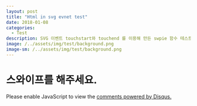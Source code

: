 ```yaml
---
layout: post
title: "Html in svg evnet test"
date: 2018-01-08
categories:
  - Test
description: SVG 이벤트 touchstart와 touchend 를 이용해 만든 swpie 함수 테스트 
image: /../assets/img/test/background.png
image-sm: /../assets/img/test/background.png
---
```


<script src="https://code.jquery.com/jquery-3.2.1.min.js"></script>
<script src="https://code.jquery.com/mobile/1.5.0-alpha.1/jquery.mobile-1.5.0-alpha.1.min.js"></script>

<script>
	var arr = [
		'btn1',
		'btn2',
		'btn3'
	];
	
	var arrIdx = 0; 
	
	var touchStartPoint = {
		x : 0, 
		y : 0
	};
	
	var touchEndPoint = {
		x : 0, 
		y : 0
	};
	
	var swipe = function(s,e){
		
		console.log('start');
		console.log(s.x+', '+s.y);
		
		console.log('end');
		console.log(e.x+', '+e.y);
		
		var avsX = Math.abs(s.x - e.x);
		var avsY = Math.abs(s.y - e.y);
		
		if(avsX > avsY){
			//x 방향으로 스와이프
			if(s.x > e.x){
				//엔드가 크면 오른쪽 , 작으면 왼쪽 
				console.log('왼쪽으로 스와이프');
				alert('←');
			}else{
			
				console.log('오른쪽으로 스와이프');
				alert('→');
			}
			
			
		}else{
			//y 방향으로 스와이프
			if(s.y > e.y){
				//엔드가 크면 아래 , 작으면 왼쪽 
				console.log('위쪽으로 스와이프');
				console.log('s.y:'+s.y);
				console.log('e.y:'+e.y);
				alert('↑');
			}else{
				console.log('아래쪽으로 스와이프');
				console.log('s.y:'+s.y);
				console.log('e.y:'+e.y);
				alert('↓');
			}
		}
		
		console.log('시작점 x 좌표 차이:'+(s.x - e.x));
		console.log('시작점 y 좌표 차이:'+(s.y - e.y));

	};
	
	$( window ).on( "load", function() {
		var object  = document.getElementById("svgObj");
		console.log(object);
		var svgDoc = object.contentDocument;
		var background = svgDoc.getElementById("background");
		console.log(background);
		
		background.setAttribute("fill", "yellow");
		
		background.addEventListener("click", function(){
			$('body').append('<p>마우스 클릭</p>');
		});
		
		background.addEventListener("mousemove", function(){
			console.log('mouse move');
			$('body').append('<p>마우스 움직임</p>');
		});
		
		background.addEventListener("SVGScroll", function(){
			console.log('SVGScroll');
			$('body').append('<p>마우스 스크롤</p>');
		});
		
		background.addEventListener("touchstart", function(e){
			console.log('touchstart');
			console.log(e);
			touchStartPoint.x = e.changedTouches[0].clientX; 
			touchStartPoint.y = e.changedTouches[0].clientY; 
			
			console.log(touchStartPoint);
			
			$('body').append('<p>터치 스타트</p>');
		});
		
		background.addEventListener("touchend", function(e){
			console.log('touchend');
			console.log(e);
			
			touchEndPoint.x = e.changedTouches[0].clientX; 
			touchEndPoint.y = e.changedTouches[0].clientY; 
			
			console.log(touchEndPoint);
			swipe(touchStartPoint, touchEndPoint);
			
			$('body').append('<p>터치 엔드</p>');
		});
		
		background.addEventListener("ouchenter", function(){
			console.log('ouchenter');
			$('body').append('<p>터치 엔터</p>');
		});
		
		background.addEventListener("touchleav", function(){
			console.log('touchleav');
			$('body').append('<p>터치 리브</p>');
		});
		
		background.addEventListener("touchEnter", function(){
			console.log('touchEnter');
			$('body').append('<p>터치 큰엔터</p>');
		});
		
		background.addEventListener("touchLeav", function(){
			console.log('touchLeav');
			$('body').append('<p>터치 큰엔터</p>');
		});
		
		background.addEventListener("touchmove", function(e){
			
			$('body').append('<p>터치 무브</p>');
		});
		
		background.addEventListener("touchmovup", function(e){
			console.log('touchmoveup');
			$('body').append('<p>터치 무브</p>');
		});
		
	});
	
	function colorChange(btnsObj, btnObj){
		btnsObj.css('background-color', 'gray');
		btnObj.css('background-color', 'red');
	}
	
</script>

<object id="svgObj" width="800" height="600"  type="image/svg+xml" data="{{ site.url }}/assets/file/ARS2018299914467.svg" ></object>
<h1 id="result">스와이프를 해주세요.</h1>

<div id="disqus_thread"></div>
<script>

/**
*  RECOMMENDED CONFIGURATION VARIABLES: EDIT AND UNCOMMENT THE SECTION BELOW TO INSERT DYNAMIC VALUES FROM YOUR PLATFORM OR CMS.
*  LEARN WHY DEFINING THESE VARIABLES IS IMPORTANT: https://disqus.com/admin/universalcode/#configuration-variables*/
/*
var disqus_config = function () {
this.page.url = PAGE_URL;  // Replace PAGE_URL with your page's canonical URL variable
this.page.identifier = PAGE_IDENTIFIER; // Replace PAGE_IDENTIFIER with your page's unique identifier variable
};
*/
(function() { // DON'T EDIT BELOW THIS LINE
var d = document, s = d.createElement('script');
s.src = 'https://silqwer.disqus.com/embed.js';
s.setAttribute('data-timestamp', +new Date());
(d.head || d.body).appendChild(s);
})();
</script>
<noscript>Please enable JavaScript to view the <a href="https://disqus.com/?ref_noscript">comments powered by Disqus.</a></noscript>
